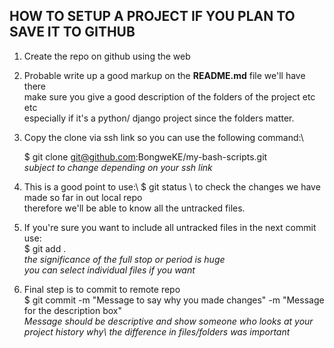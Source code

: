 ## HOW TO SETUP A PROJECT IF YOU PLAN TO SAVE IT TO GITHUB
1. Create the repo on github using the web
2. Probable write up a good markup on the **README.md** file we'll have there\
make sure you give a good description of the folders of the project etc etc\
especially if it's a python/ django project since the folders matter.
3. Copy the clone via ssh link so you can use the following command:\

	$ git clone git@github.com:BongweKE/my-bash-scripts.git	\
*subject to change depending on your ssh link*
4. This is a good point to use:\	$ git status	\ to check the changes we have made so far in out local repo\
therefore we'll be able to know all the untracked files.
5. If you're sure you want to include all untracked files in the next commit use:\
	$ git add .	\
*the significance of the full stop or period is huge*\
*you can select individual files if you want*
6. Final step is to commit to remote repo\
	$ git commit -m "Message to say why you made changes" -m "Message for the description box"	\
*Message should be descriptive and show someone who looks at your project history why\ the difference in files/folders was important*

